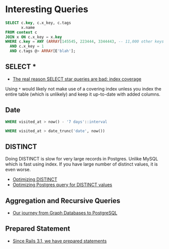 # Interesting Queries

```sql
SELECT c.key, c.x_key, c.tags
       x.name
FROM context c
JOIN x ON c.x_key = x.key
WHERE c.key = ANY (ARRAY[145545, 223444, 3344443, -- 11,000 other keys --])
  AND c.x_key = 1
  AND c.tags @> ARRAY[E'blah'];
```

## SELECT *

* [The real reason SELECT star queries are bad: index coverage](https://weblogs.asp.net/jongalloway/the-real-reason-select-queries-are-bad-index-coverage)

Using `*` would likely not make use of a covering index unless you index the entire table (which is unlikely) and keep it up-to-date with added columns.

## Date

```sql
WHERE visited_at > now() - '7 days'::interval

WHERE visited_at > date_trunc('date', now())
```

## DISTINCT

Doing DISTINCT is slow for very large records in Postgres. Unlike MySQL which is fast using index. If you have large number of distinct values, it is even worse.

* [Optimizing DISTINCT](https://explainextended.com/2009/05/03/postgresql-optimizing-distinct/)
* [Optimizing Postgres query for DISTINCT values](http://zogovic.com/post/44856908222/optimizing-postgresql-query-for-distinct-values)

## Aggregation and Recursive Queries

* [Our journey from Graph Databases to PostgreSQL](http://engineering.hipolabs.com/graphdb-to-postgresql/)

## Prepared Statement

* [Since Rails 3.1, we have prepared statements](http://patshaughnessy.net/2011/10/22/show-some-love-for-prepared-statements-in-rails-3-1)